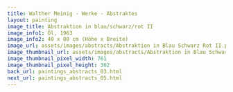 ```yaml
---
title: Walther Meinig - Werke - Abstraktes
layout: painting
image_title: Abstraktion in blau/schwarz/rot II
image_info1: Öl, 1963
image_info2: 40 x 80 cm (Höhe x Breite)
image_url: assets/images/abstracts/Abstraktion in Blau Schwarz Rot II.png
image_thumbnail_url: assets/images/abstracts/Abstraktion in Blau Schwarz Rot II-klein.png
image_thumbnail_pixel_width: 761
image_thumbnail_pixel_height: 362
back_url: paintings_abstracts_03.html
next_url: paintings_abstracts_05.html
---
```

